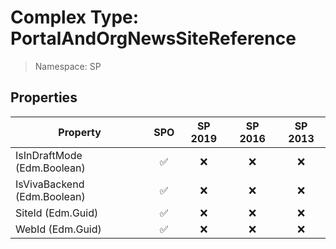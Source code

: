 # Complex Type: PortalAndOrgNewsSiteReference

> Namespace: SP

## Properties

Property | SPO | SP 2019 | SP 2016 | SP 2013
----------|:---:|:-------:|:-------:|:-------:
IsInDraftMode (Edm.Boolean) | ✅ | ❌ | ❌ | ❌
IsVivaBackend (Edm.Boolean) | ✅ | ❌ | ❌ | ❌
SiteId (Edm.Guid) | ✅ | ❌ | ❌ | ❌
WebId (Edm.Guid) | ✅ | ❌ | ❌ | ❌